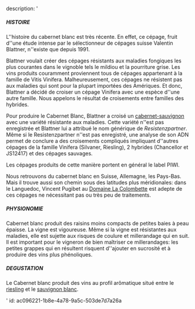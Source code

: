 description: '<h5>HISTOIRE</h5><p>L''histoire du cabernet blanc est très récente. En effet, ce cépage, fruit d''une étude intense par le sélectionneur de cépages suisse Valentin Blattner, n''existe que depuis 1991.</p><p>Blattner voulait créer des cépages résistants aux maladies fongiques les plus courantes dans le vignoble tels le mildiou et la pourriture grise. Les vins produits couramment proviennent tous de cépages appartenant à la famille de Vitis Vinifera. Malheureusement, ces cépages ne résistent pas aux maladies qui sont pour la plupart importées des Amériques. Et donc, Blattner a décidé de croiser un cépage Vinifera avec une espèce d''une autre famille. Nous appelons le résultat de croisements entre familles des hybrides.</p><p>Pour produire le Cabernet Blanc, Blattner a croisé un <a href="/fr/grape/cabernet-sauvignon">cabernet-sauvignon</a> avec une variété résistante aux maladies. Cette variété n''est pas enregistrée et Blattner lui a attribué le nom générique de <i>Resistenzpartner</i>. Même si le Resistenzpartner n''est pas enregistré, une analyse de son ADN permet de conclure a des croisements compliqués impliquant d''autres cépages de la famille Vinifera (Silvaner, Riesling), 2 hybrides (Chancellor et JS12417) et des cépages sauvages.</p><p>Les cépages produits de cette manière portent en général le label PIWI.</p><p>Nous retrouvons du cabernet blanc en Suisse, Allemagne, les Pays-Bas. Mais il trouve aussi son chemin sous des latitudes plus méridionales: dans le Languedoc, Vincent Pugibet au <a href="/fr/estate/domaine-la-colombette">Domaine La Colombette</a> est adepte de ces cépages ne nécessitant pas ou très peu de traitements.</p><h5>PHYSIONOMIE</h5><p>Cabernet blanc produit des raisins moins compacts de petites baies à peau épaisse. La vigne est vigoureuse. Même si la vigne est résistantes aux maladies, elle est sujette aux risques de coulure et millerandage qui en suit. Il est important pour le vigneron de bien maîtriser ce millerandages: les petites grappes qui en résultent risquent d''ajouter en sucrosité et à produire des vins plus phénoliques.</p><h5>DEGUSTATION</h5><p>Le Cabernet blanc produit des vins au profil arômatique situé entre le <a href="/fr/grape/riesling">riesling</a> et le <a href="/fr/grape/sauvignon-blanc">sauvignon blanc</a>.</p>'
id: ac096221-1b8e-4a78-9a5c-503de7d7a26a
